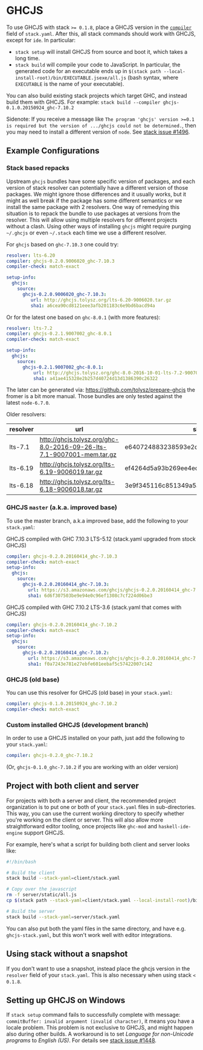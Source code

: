 # GHCJS

To use GHCJS with stack `>= 0.1.8`, place a GHCJS version in the [`compiler`](yaml_configuration.md#compiler) field of `stack.yaml`.  After this, all stack commands should work with GHCJS, except for `ide`.  In particular:

* `stack setup` will install GHCJS from source and boot it, which takes a long time.
* `stack build` will compile your code to JavaScript.  In particular, the generated code for an executable ends up in `$(stack path --local-install-root)/bin/EXECUTABLE.jsexe/all.js` (bash syntax, where `EXECUTABLE` is the name of your executable).

You can also build existing stack projects which target GHC, and instead build them with GHCJS.  For example: `stack build --compiler ghcjs-0.1.0.20150924_ghc-7.10.2`

Sidenote: If you receive a message like `The program 'ghcjs' version >=0.1 is
required but the version of .../ghcjs could not be determined.`, then you may
need to install a different version of `node`. See
[stack issue #1496](https://github.com/commercialhaskell/stack/issues/1496).

## Example Configurations

### Stack based repacks

Upstream `ghcjs` bundles have some specific version of packages, and each version of stack resolver can potentially have a different version of those packages. We might ignore those differences and it usually works, but it might as well break if the package has some different semantics or we install the same package with 2 resolvers.
One way of remedying this situation is to repack the bundle to use packages at versions from the resolver. This will allow using multiple resolvers for different projects without a clash.
Using other ways of installing `ghcjs` might require purging `~/.ghcjs` or even `~/.stack` each time we use a different resolver.

For `ghcjs` based on `ghc-7.10.3` one could try:
```yaml
resolver: lts-6.20
compiler: ghcjs-0.2.0.9006020_ghc-7.10.3
compiler-check: match-exact

setup-info:
  ghcjs:
    source:
      ghcjs-0.2.0.9006020_ghc-7.10.3:
         url: http://ghcjs.tolysz.org/lts-6.20-9006020.tar.gz
         sha1: a6cea90cd8121eee3afb201183c6e9bd6bacd94a
```

Or for the latest one based on `ghc-8.0.1` (with more features):
```yaml
resolver: lts-7.2
compiler: ghcjs-0.2.1.9007002_ghc-8.0.1
compiler-check: match-exact  

setup-info:
  ghcjs:
    source:
      ghcjs-0.2.1.9007002_ghc-8.0.1:
          url: http://ghcjs.tolysz.org/ghc-8.0-2016-10-01-lts-7.2-9007002.tar.gz
          sha1: a41ae415328e2b257d40724d13d1386390c26322
```
The later can be generated via: https://github.com/tolysz/prepare-ghcjs
the fromer is a bit more manual. Those bundles are only tested against the latest `node-6.7.0`.

Older resolvers:

|resolver|url|sha1|
|---|---|---|
| lts-7.1 | http://ghcjs.tolysz.org/ghc-8.0-2016-09-26-lts-7.1-9007001-mem.tar.gz | e640724883238593e2d2f7f03991cb413ec0347b |
| lts-6.19 | http://ghcjs.tolysz.org/lts-6.19-9006019.tar.gz | ef4264d5a93b269ee4ec8f9d5139da030331d65a |
| lts-6.18 | http://ghcjs.tolysz.org/lts-6.18-9006018.tar.gz | 3e9f345116c851349a5a551ffd94f7e0b74bfabb |


### GHCJS `master` (a.k.a. improved base)

To use the master branch, a.k.a improved base, add the following to your `stack.yaml`:

GHCJS compiled with GHC 7.10.3 LTS-5.12 (stack.yaml upgraded from stock GHCJS)
```yaml
compiler: ghcjs-0.2.0.20160414_ghc-7.10.3
compiler-check: match-exact
setup-info:
  ghcjs:
    source:
      ghcjs-0.2.0.20160414_ghc-7.10.3:
        url: https://s3.amazonaws.com/ghcjs/ghcjs-0.2.0.20160414_ghc-7.10.3.tar.gz
        sha1: 6d6f307503be9e94e0c96ef1308c7cf224d06be3
```

GHCJS compiled with GHC 7.10.2 LTS-3.6 (stack.yaml that comes with GHCJS)
```yaml
compiler: ghcjs-0.2.0.20160414_ghc-7.10.2
compiler-check: match-exact
setup-info:
  ghcjs:
    source:
      ghcjs-0.2.0.20160414_ghc-7.10.2:
        url: https://s3.amazonaws.com/ghcjs/ghcjs-0.2.0.20160414_ghc-7.10.2.tar.gz
        sha1: f0a7243e781e27ebfe601eebaf5c57422007c142
```

### GHCJS (old base)

You can use this resolver for GHCJS (old base) in your `stack.yaml`:

```yaml
compiler: ghcjs-0.1.0.20150924_ghc-7.10.2
compiler-check: match-exact
```

### Custom installed GHCJS (development branch)

In order to use a GHCJS installed on your path, just add the following to your `stack.yaml`:

```yaml
compiler: ghcjs-0.2.0_ghc-7.10.2
```

(Or, `ghcjs-0.1.0_ghc-7.10.2` if you are working with an older version)

## Project with both client and server

For projects with both a server and client, the recommended project organization is to put one or both of your `stack.yaml` files in sub-directories.  This way, you can use the current working directory to specify whether you're working on the client or server.  This will also allow more straightforward editor tooling, once projects like `ghc-mod` and `haskell-ide-engine` support GHCJS.

For example, here's what a script for building both client and server looks like:

```bash
#!/bin/bash

# Build the client
stack build --stack-yaml=client/stack.yaml

# Copy over the javascript
rm -f server/static/all.js
cp $(stack path --stack-yaml=client/stack.yaml --local-install-root)/bin/client.jsexe/all.js server/static/all.js

# Build the server
stack build --stack-yaml=server/stack.yaml
```

You can also put both the yaml files in the same directory, and have e.g. `ghcjs-stack.yaml`, but this won't work well with editor integrations.

## Using stack without a snapshot

If you don't want to use a snapshot, instead place the ghcjs version in the `resolver` field of your `stack.yaml`.  This is also necessary when using stack `< 0.1.8`.

## Setting up GHCJS on Windows

If `stack setup` command fails to successfully complete with message: `commitBuffer: invalid argument (invalid character)`, it means you have a locale problem.
This problem is not exclusive to GHCJS, and might happen also during other builds. A workaround is to set _Language for non-Unicode programs_ to _English (US)_.
For details see [stack issue #1448](https://github.com/commercialhaskell/stack/issues/1448).
